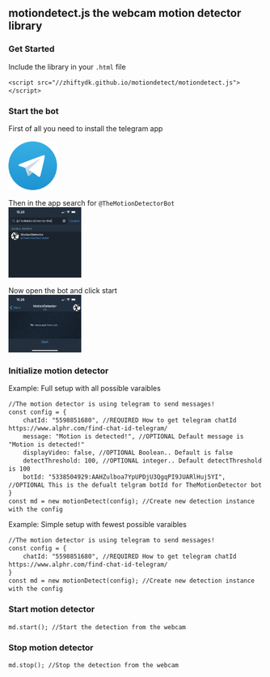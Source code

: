 ## motiondetect.js the webcam motion detector library
### Get Started
Include the library in your `.html` file
```JS
<script src="//zhiftydk.github.io/motiondetect/motiondetect.js"></script>
```

### Start the bot
First of all you need to install the telegram app
<br>
<br>
<a href="https://telegram.org/"><img src="images/telegram.webp" style="width:10vw;"></a>

Then in the app search for `@TheMotionDetectorBot`
<br>
<img src="images/search.JPG" style="width:15vw;">

Now open the bot and click start
<br>
<img src="images/start.PNG" style="width:15vw;">

### Initialize motion detector
Example: Full setup with all possible varaibles
```JS
//The motion detector is using telegram to send messages!
const config = {
    chatId: "5598851680", //REQUIRED How to get telegram chatId https://www.alphr.com/find-chat-id-telegram/
    message: "Motion is detected!", //OPTIONAL Default message is "Motion is detected!"
    displayVideo: false, //OPTIONAL Boolean.. Default is false
    detectThreshold: 100, //OPTIONAL integer.. Default detectThreshold is 100
    botId: "5338504929:AAHZulboa7YpUPDjU3QgqPI9JUARlHuj5YI", //OPTIONAL This is the defualt telgram botId for TheMotionDetector bot
}
const md = new motionDetect(config); //Create new detection instance with the config
```

Example: Simple setup with fewest possible varaibles
```JS
//The motion detector is using telegram to send messages!
const config = {
    chatId: "5598851680", //REQUIRED How to get telegram chatId https://www.alphr.com/find-chat-id-telegram/
}
const md = new motionDetect(config); //Create new detection instance with the config
```

### Start motion detector
```JS
md.start(); //Start the detection from the webcam
```

### Stop motion detector
```JS
md.stop(); //Stop the detection from the webcam
```